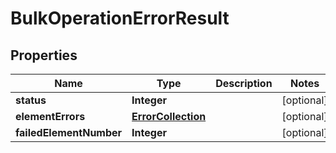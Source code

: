 

# BulkOperationErrorResult

## Properties

Name | Type | Description | Notes
------------ | ------------- | ------------- | -------------
**status** | **Integer** |  |  [optional]
**elementErrors** | [**ErrorCollection**](ErrorCollection.md) |  |  [optional]
**failedElementNumber** | **Integer** |  |  [optional]




